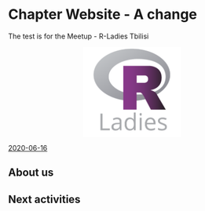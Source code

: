 

# Chapter Website - A change

The test is for the Meetup - R-Ladies Tbilisi

<p align="center"> 
<img src="figures/R-LadiesGlobal.png" width="200" align="center">
</p>


[2020-06-16](https://github.com/ichisa/test-git/blob/main/Past%20Events/pastevents.md)

## About us

## Next activities
